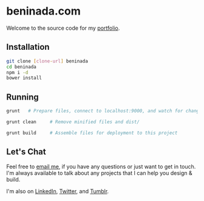 beninada.com
==========
Welcome to the source code for my [portfolio](http://beninada.com).

Installation
---------

```sh
git clone [clone-url] beninada
cd beninada
npm i -d
bower install
```

Running
-------
```sh
grunt   # Prepare files, connect to localhost:9000, and watch for changes
```

```sh
grunt clean     # Remove minified files and dist/
```

```sh
grunt build     # Assemble files for deployment to this project
```

Let's Chat
--------
Feel free to [email me](mailto:benjamin.inada@gmail.com), if you have any questions or just want to get in touch. I'm always available to talk about any projects that I can help you design & build.

I'm also on [LinkedIn](https://www.linkedin.com/in/beninada), [Twitter](https://twitter.com/beninada), and [Tumblr](http://benthegreat.tumblr.com).
